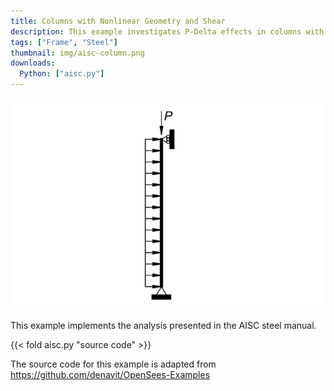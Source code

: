 ```yaml
---
title: Columns with Nonlinear Geometry and Shear
description: This example investigates P-Delta effects in columns with and without shear.
tags: ["Frame", "Steel"]
thumbnail: img/aisc-column.png
downloads:
  Python: ["aisc.py"]
---
```


![A column with a distributed load.](img/ai.png)

This example implements the analysis presented in the AISC steel manual.

{{< fold aisc.py "source code" >}}

The source code for this example is adapted from https://github.com/denavit/OpenSees-Examples

